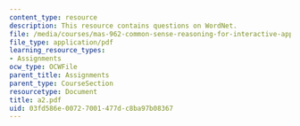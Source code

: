 ```yaml
---
content_type: resource
description: This resource contains questions on WordNet.
file: /media/courses/mas-962-common-sense-reasoning-for-interactive-applications-fall-2006/03fd586e00727001477dc8ba97b08367_a2.pdf
file_type: application/pdf
learning_resource_types:
- Assignments
ocw_type: OCWFile
parent_title: Assignments
parent_type: CourseSection
resourcetype: Document
title: a2.pdf
uid: 03fd586e-0072-7001-477d-c8ba97b08367
---
```

